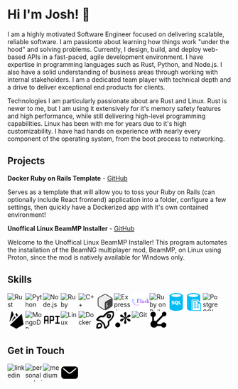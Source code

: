 # Hi I'm Josh! 👋

I am a highly motivated Software Engineer focused on delivering scalable, reliable software. I am passionte about learning how things work "under the hood" and solving problems. Currently, I design, build, and deploy web-based APIs in a fast-paced, agile development environment. I have expertise in programming languages such as Rust, Python, and Node.js. I also have a solid understanding of business areas through working with internal stakeholders. I am a dedicated team player with technical depth and a drive to deliver exceptional end products for clients.

Technologies I am particularly passionate about are Rust and Linux. Rust is newer to me, but I am using it extensively for it's memory safety features and high performance, while still delivering high-level programming capabilities. Linux has been with me for years due to it's high customizability. I have had hands on experience with nearly every component of the operating system, from the boot process to networking.

## Projects

**Docker Ruby on Rails Template** - [GitHub](https://github.com/joshua-holmes/docker-template-ruby-on-rails)

Serves as a template that will allow you to toss your Ruby on Rails (can optionally include React frontend) application into a folder, configure a few settings, then quickly have a Dockerized app with it's own contained environment!

**Unoffical Linux BeamMP Installer** - [GitHub](https://github.com/joshua-holmes/beammp-installer)

Welcome to the Unoffical Linux BeamMP Installer! This program automates the installation of the BeamNG multiplayer mod, BeamMP, on Linux using Proton, since the mod is natively available for Windows only.

## Skills
<p style="display:block">
  <img src="https://www.rust-lang.org/logos/rust-logo-blk.svg" alt="Rust" title="Rust" align="left" width="40" height="40"/>
  <img src="https://icongr.am/devicon/python-plain.svg?size=128&color=currentColor" alt="Python" title="Python" align="left" width="40" height="40"/>
  <img src="https://icongr.am/devicon/nodejs-plain-wordmark.svg?size=128&color=currentColor" alt="Node.js" title="Node.js" align="left" width="40" height="40"/>
  <img src="https://icongr.am/devicon/ruby-plain.svg?size=128&color=currentColor" alt="Ruby" title="Ruby" align="left" width="40" height="40"/>
  <img src="https://icongr.am/devicon/cplusplus-plain.svg?size=128&color=currentColor" alt="C++" title="C++" align="left" width="40" height="40"/>
  <img src="./images/icons8-bash.svg" alt="Bash" title="Bash" align="left" width="40" height="40"/>
  <img src="https://icongr.am/devicon/express-original.svg?size=128&color=currentColor" alt="Express.js" title="Express.js" align="left" width="40" height="40"/>
  <img src="./images/icons8-flask.svg" alt="Flask" title="Flask" align="left" width="40" height="40"/>
  <img src="https://icongr.am/devicon/rails-plain-wordmark.svg?size=128&color=currentColor" alt="Ruby on Rails" title="Ruby on Rails" align="left" width="40" height="40"/>
  <img src="./images/sql.svg" alt="SQL Database Design" title="SQL Database Design" align="left" width="40" height="40"/>
  <img src="./images/sqlless.svg" alt="NoSQL Database Design" title="NoSQL Database Design" align="left" width="40" height="40"/>
  <img src="https://icongr.am/devicon/postgresql-plain.svg?size=128&color=currentColor" alt="PostgreSQL" title="PostgreSQL" align="left" width="40" height="40"/>
  <img src="./images/icons8-firebase.svg" alt="Firebase" title="Firebase" align="left" width="40" height="40"/>
  <img src="https://www.vectorlogo.zone/logos/mongodb/mongodb-icon.svg" alt="MongoDB" title="MongoDB" align="left" width="40" height="40"/>
  <img src="./images/api.svg" alt="API development" title="API development" align="left" width="40" height="40"/>
  <img src="https://icongr.am/devicon/linux-plain.svg?size=128&color=currentColor" alt="Linux" title="Linux" align="left" width="40" height="40"/>
  <img src="https://icongr.am/devicon/docker-plain.svg?size=128&color=currentColor" alt="Docker" title="Docker" align="left" width="40" height="40"/>
  <img src="./images/deployment.svg" alt="deployment" title="deployment" align="left" width="40" height="40"/>
  <img src="./images/regex.svg" alt="Regex" title="Regex" align="left" width="40" height="40"/>
  <img src="https://icongr.am/devicon/git-plain.svg?size=128&color=currentColor" alt="Git" title="Git" align="left" width="40" height="40"/>
  <img src="./images/rest.svg" alt="REST" title="REST" title="REST" align="left" width="40" height="40"/>
  <img width="100" height="0"/>
</p>

<br/>

## Get in Touch

[<img src="https://icongr.am/devicon/linkedin-plain.svg?size=128&color=currentColor" alt="linkedin" align="left" width="40" height="40"/>](https://www.linkedin.com/in/joshua-phillip-holmes/)
[<img src="https://icongr.am/clarity/world.svg?size=128&color=currentColor" alt="personal website" align="left" width="40" height="40"/>](https://www.jpholmes.com)
[<img src="https://cdn.jsdelivr.net/npm/simple-icons@3.0.1/icons/medium.svg" alt="medium" align="left" width="40" height="40"/>](https://medium.com/@joshua.phillip.holmes)
[<img src="./images/email.svg" alt="email" align="left" width="40" height="40"/>](mailto:joshua.phillip.holmes@gmail.com)
